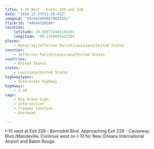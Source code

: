 ```yaml
---
title: I-10 West - Exits 229 and 228
date: "2018-12-23T11:10:41Z"
imageid: "5024424000579035161"
flickrid: "44644320280"
location:
    latitude: 29.996772442184167
    longitude: -90.1354895623184
places:
    - Metairie|Jefferson Parish|Louisiana|United States
counties:
    - Jefferson Parish|Louisiana|United States
countries:
    - United States
states:
    - Louisiana|United States
highwaytypes:
    - Interstate Highway
highways:
    - I-10
tags:
    - Big Green Sign
    - Intersection
    - Freeway Junction
    - Overhead

---
```

I-10 west at Exit 229 - Bonnabel Blvd.  Approaching Exit 228 - Causeway Blvd./Mandeville.  Continue west on I-10 for New Orleans International Airport and Baton Rouge.